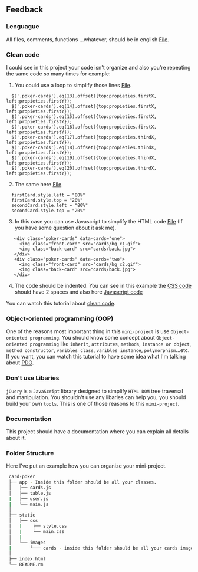 ## Feedback
### Lenguague
All files, comments, functions ...whatever, should be in english [File](https://github.com/jochylazala/card-poker/tree/master/css).

### Clean code
I could see in this project your code isn't organize and also you're 
repeating the same code so many times for example: 
1. You could use a loop to simplify those lines [File](https://github.com/jochylazala/card-poker/blob/master/js/index.js#L61).
```
  $('.poker-cards').eq(13).offset({top:propieties.firstX, left:propieties.firstY});
  $('.poker-cards').eq(14).offset({top:propieties.firstX, left:propieties.firstY});
  $('.poker-cards').eq(15).offset({top:propieties.firstX, left:propieties.firstY});
  $('.poker-cards').eq(16).offset({top:propieties.firstX, left:propieties.firstY});
  $('.poker-cards').eq(17).offset({top:propieties.thirdX, left:propieties.firstY});
  $('.poker-cards').eq(18).offset({top:propieties.thirdX, left:propieties.firstY});
  $('.poker-cards').eq(19).offset({top:propieties.thirdX, left:propieties.firstY});
  $('.poker-cards').eq(20).offset({top:propieties.thirdX, left:propieties.firstY});
```
2. The same here [File](https://github.com/jochylazala/card-poker/blob/master/js/index.js#L196).
```
  firstCard.style.left = "80%"
  firstCard.style.top = "20%"
  secondCard.style.left = "80%"
  secondCard.style.top = "20%"
```
3. In this case you can use Javascript to simplify the HTML code [File](https://github.com/jochylazala/card-poker/blob/master/index.html) (If you have some question about it ask me).
 ```
    <div class="poker-cards" data-cards="one">
      <img class="front-card" src="cards/bg_c1.gif">
      <img class="back-card" src="cards/back.jpg">
    </div>
    <div class="poker-cards" data-cards="two">
      <img class="front-card" src="cards/bg_c2.gif">
      <img class="back-card" src="cards/back.jpg">
    </div>
```
4. The code should be indented. You can see in this example the [CSS code](https://github.com/jochylazala/card-poker/blob/master/css/main.css#L2) should have 2 spaces and also here [Javascript code](https://github.com/jochylazala/card-poker/blob/master/js/index.js#L9)

You can watch this tutorial about [clean code](https://www.youtube.com/watch?v=WrbDaqKyhP4). 

### Object-oriented programming (OOP)
One of the reasons most important thing in this `mini-project` is use `Object-oriented programming`. You should know some concept about `Object-oriented programming`
like `inherit`, `attributes`, `methods`, `instance or object`, `method constructor`, `varibles class`, `varibles instance`, `polymorphism`...etc. If you want, you can watch
this tutorial to have some idea what I'm talking about [PDO](https://www.youtube.com/watch?v=5Ohme4A2Weg&list=PLU8oAlHdN5BlvPxziopYZRd55pdqFwkeS&index=24).

### Don't use Libaries
`jQuery` is a `JavaScript` library designed to simplify `HTML DOM` tree traversal and manipulation. You shouldn't use any libaries can help you, 
you should build your own `tools`. This is one of those reasons to this `mini-project`.

### Documentation
This project should have a documentation where you can explain all details about it.

### Folder Structure
  Here I've put an example how you can organize your mini-project.

  ```bash
   card-poker
   ├── app - Inside this folder should be all your classes.
   │   ├── cards.js
   │   ├── table.js
   |   ├── user.js
   |   └── main.js
   │
   ├── static
   │   ├── css
   │   |    ├── style.css
   │   |    └── main.css
   │   |
   │   └── images
   |       └─── cards - inside this folder should be all your cards images
   │
   ├── index.html
   └── README.rm
```
